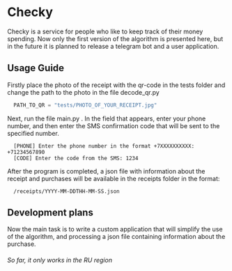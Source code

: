 # Checky

Checky is a service for people who like to keep track of their money spending. Now only the first version of the algorithm is presented here, but in the future it is planned to release a telegram bot and a user application.

## Usage Guide
Firstly place the photo of the receipt with the qr-code in the tests folder and change the path to the photo in the file decode_qr.py
```python
  PATH_TO_QR = "tests/PHOTO_OF_YOUR_RECEIPT.jpg"
```

Next, run the file main.py . In the field that appears, enter your phone number, and then enter the SMS confirmation code that will be sent to the specified number.
```
  [PHONE] Enter the phone number in the format +7XXXXXXXXXX: +71234567890
  [CODE] Enter the code from the SMS: 1234
```

After the program is completed, a json file with information about the receipt and purchases will be available in the receipts folder in the format:
```
  /receipts/YYYY-MM-DDTHH-MM-SS.json
```

## Development plans
Now the main task is to write a custom application that will simplify the use of the algorithm, and processing a json file containing information about the purchase.

###### So far, it only works in the RU region
